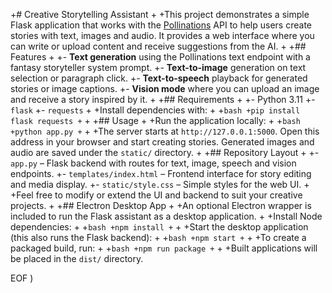 +# Creative Storytelling Assistant
+
+This project demonstrates a simple Flask application that works with the [Pollinations](https://pollinations.ai) API to help users create stories with text, images and audio. It provides a web interface where you can write or upload content and receive suggestions from the AI.
+
+## Features
+
+- **Text generation** using the Pollinations text endpoint with a fantasy storyteller system prompt.
+- **Text-to-image** generation on text selection or paragraph click.
+- **Text-to-speech** playback for generated stories or image captions.
+- **Vision mode** where you can upload an image and receive a story inspired by it.
+
+## Requirements
+
+- Python 3.11
+- `flask`
+- `requests`
+
+Install dependencies with:
+
+```bash
+pip install flask requests
+```
+
+## Usage
+
+Run the application locally:
+
+```bash
+python app.py
+```
+
+The server starts at `http://127.0.0.1:5000`. Open this address in your browser and start creating stories. Generated images and audio are saved under the `static/` directory.
+
+## Repository Layout
+
+- `app.py` – Flask backend with routes for text, image, speech and vision endpoints.
+- `templates/index.html` – Frontend interface for story editing and media display.
+- `static/style.css` – Simple styles for the web UI.
+
+Feel free to modify or extend the UI and backend to suit your creative projects.
+
+## Electron Desktop App
+
+An optional Electron wrapper is included to run the Flask assistant as a desktop application.
+
+Install Node dependencies:
+
+```bash
+npm install
+```
+
+Start the desktop application (this also runs the Flask backend):
+
+```bash
+npm start
+```
+
+To create a packaged build, run:
+
+```bash
+npm run package
+```
+
+Built applications will be placed in the `dist/` directory.
 
EOF
)
